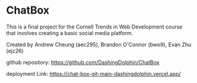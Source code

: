 # ChatBox

This is a final project for the Cornell Trends in Web Development course that involves creating a basic social media platform.

Created by 
Andrew Cheung (aec295),
Brandon O'Connor (bwo9),
Evan Zhu (ejz26)

github repository: https://github.com/DashingDolphin/ChatBox

deployment Link: https://chat-box-git-main-dashingdolphin.vercel.app/

